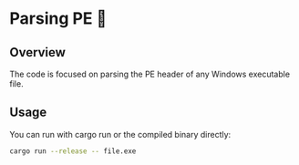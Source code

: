 # Parsing PE 🦀

## Overview

The code is focused on parsing the PE header of any Windows executable file.

## Usage

You can run with cargo run or the compiled binary directly:
```sh
cargo run --release -- file.exe
```
